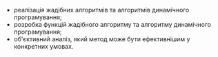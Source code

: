 - реалізація жадібних алгоритмів та алгоритмів динамічного програмування;
- розробка функцій жадібного алгоритму та алгоритму динамічного програмування;
- об'єктивний аналіз, який метод може бути ефективнішим у конкретних умовах.
